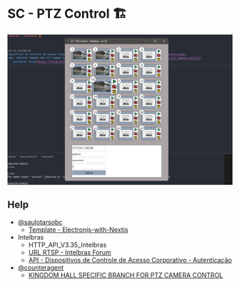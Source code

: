 # SC - PTZ Control 🏗️

![Alt text](./images/image.png)

## Help

- [@saulotarsobc](https://github.com/saulotarsobc)
  - [Template - Electronjs-with-Nextjs](https://github.com/saulotarsobc/Electronjs-with-Nextjs)
- Intelbras
  - HTTP_API_V3.35_Intelbras
  - [URL RTSP - Intelbras Forum](https://forum.intelbras.com.br/viewtopic.php?t=56068)
  - [API - Dispositivos de Controle de Acesso Corporativo - Autenticação](https://intelbras-caco-api.intelbras.com.br/#autenticação)
- [@counteragent](https://github.com/counteragent)
  - [KINGDOM HALL SPECIFIC BRANCH FOR PTZ CAMERA CONTROL](https://propernerd.com/2016/01/kingdom-hall-specific-branch-for-ptz-camera-control/)
